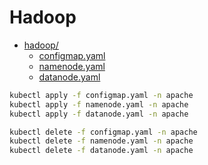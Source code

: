 # Hadoop

- [hadoop/](/hadoop)
  - [configmap.yaml](/hadoop/configmap.yaml)
  - [namenode.yaml](/hadoop/namenode.yaml)
  - [datanode.yaml](/hadoop/datanode.yaml)

```bash
kubectl apply -f configmap.yaml -n apache
kubectl apply -f namenode.yaml -n apache
kubectl apply -f datanode.yaml -n apache
```

```bash
kubectl delete -f configmap.yaml -n apache
kubectl delete -f namenode.yaml -n apache
kubectl delete -f datanode.yaml -n apache
```

